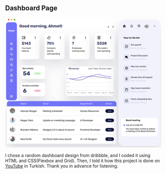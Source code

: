 ## Dashboard Page

![Dashboard Page](Dashboard.png)


I chose a random dashboard design from dribbble, and I coded it using HTML and CSS(Flexbox and Grid).
Then, I told it how this project is done on [YouTube](https://www.youtube.com/watch?v=M73bzz9Xq0s&list=PL6SDWesoLYTVtrsL4C5u-HBm76_e75bpb) in Turkish. Thank you in advance for listening.
